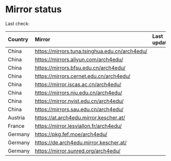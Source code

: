 <script src="./time.js"></script>
# Mirror status
Last check: <script type="text/javascript">localize(1740970698.4545095);</script>

|Country|Mirror|Last update|
|:------|:-----|:----------|
|China|https://mirrors.tuna.tsinghua.edu.cn/arch4edu/|<script type="text/javascript">localize(1740940781);</script>|
|China|https://mirrors.aliyun.com/arch4edu/|<script type="text/javascript">localize(1740940781);</script>|
|China|https://mirrors.bfsu.edu.cn/arch4edu/|<script type="text/javascript">localize(1740940781);</script>|
|China|https://mirrors.cernet.edu.cn/arch4edu/|<script type="text/javascript">localize(1740940781);</script>|
|China|https://mirror.iscas.ac.cn/arch4edu/|<script type="text/javascript">localize(1740940781);</script>|
|China|https://mirrors.nju.edu.cn/arch4edu/|<script type="text/javascript">localize(1740897625);</script>|
|China|https://mirror.nyist.edu.cn/arch4edu/|<script type="text/javascript">localize(1740897625);</script>|
|China|https://mirrors.sau.edu.cn/arch4edu/|<script type="text/javascript">localize(1731653531);</script>|
|Austria|https://at.arch4edu.mirror.kescher.at/|<script type="text/javascript">localize(1740940781);</script>|
|France|https://mirror.lesviallon.fr/arch4edu/|<script type="text/javascript">localize(1740940781);</script>|
|Germany|https://pkg.fef.moe/arch4edu/|<script type="text/javascript">localize(1740940781);</script>|
|Germany|https://de.arch4edu.mirror.kescher.at/|<script type="text/javascript">localize(1740940781);</script>|
|Germany|https://mirror.sunred.org/arch4edu/|<script type="text/javascript">localize(1740940781);</script>|

<script src="./tablefilter/tablefilter.js"></script>
<script src="./table.js"></script>